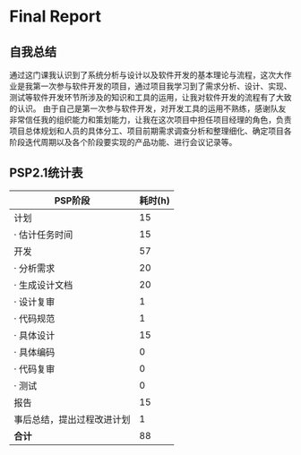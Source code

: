 # Final Report

## 自我总结
通过这门课我认识到了系统分析与设计以及软件开发的基本理论与流程，这次大作业是我第一次参与软件开发的项目，通过项目我学习到了需求分析、设计、实现、测试等软件开发环节所涉及的知识和工具的运用，让我对软件开发的流程有了大致的认识。
由于自己是第一次参与软件开发，对开发工具的运用不熟练，感谢队友非常信任我的组织能力和策划能力，让我在这次项目中担任项目经理的角色，负责项目总体规划和人员的具体分工、项目前期需求调查分析和整理细化、确定项目各阶段迭代周期以及各个阶段要实现的产品功能、进行会议记录等。

## PSP2.1统计表

| PSP阶段                    | 耗时(h) |
| -------------------------- | ------- |
| 计划                       | 15       |
| ·  估计任务时间            | 15      |
| 开发                       |  57     |
| ·  分析需求                | 20       |
| ·  生成设计文档            | 20      |
| ·  设计复审                | 1       |
| ·  代码规范                | 1       |
| ·  具体设计                | 15       |
| ·  具体编码                | 0     |
| ·  代码复审                | 0       |
| ·  测试                    | 0       |
| 报告                       | 15       |
| 事后总结，提出过程改进计划 | 1       |
| **合计**                   |  88    |
